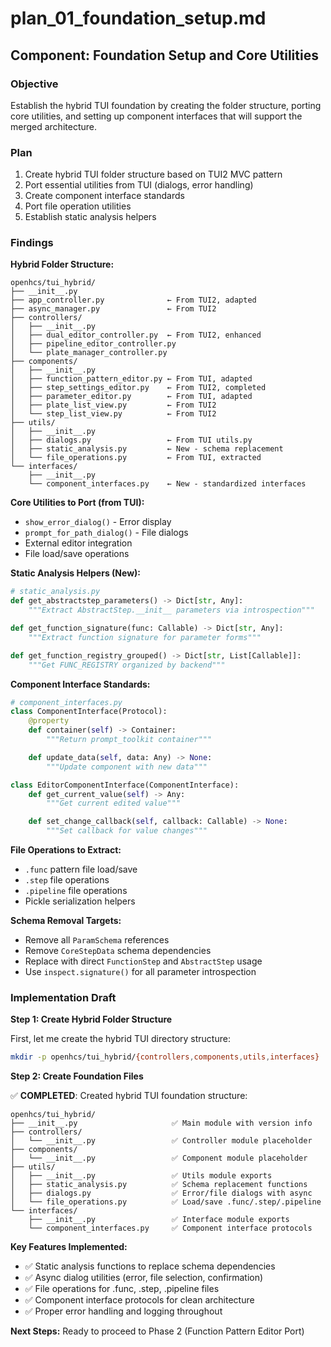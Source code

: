 # plan_01_foundation_setup.md
## Component: Foundation Setup and Core Utilities

### Objective
Establish the hybrid TUI foundation by creating the folder structure, porting core utilities, and setting up component interfaces that will support the merged architecture.

### Plan
1. Create hybrid TUI folder structure based on TUI2 MVC pattern
2. Port essential utilities from TUI (dialogs, error handling)
3. Create component interface standards
4. Port file operation utilities
5. Establish static analysis helpers

### Findings

**Hybrid Folder Structure:**
```
openhcs/tui_hybrid/
├── __init__.py
├── app_controller.py              ← From TUI2, adapted
├── async_manager.py               ← From TUI2
├── controllers/
│   ├── __init__.py
│   ├── dual_editor_controller.py  ← From TUI2, enhanced
│   ├── pipeline_editor_controller.py
│   └── plate_manager_controller.py
├── components/
│   ├── __init__.py
│   ├── function_pattern_editor.py ← From TUI, adapted
│   ├── step_settings_editor.py    ← From TUI2, completed
│   ├── parameter_editor.py        ← From TUI, adapted
│   ├── plate_list_view.py         ← From TUI2
│   └── step_list_view.py          ← From TUI2
├── utils/
│   ├── __init__.py
│   ├── dialogs.py                 ← From TUI utils.py
│   ├── static_analysis.py         ← New - schema replacement
│   └── file_operations.py         ← From TUI, extracted
└── interfaces/
    ├── __init__.py
    └── component_interfaces.py    ← New - standardized interfaces
```

**Core Utilities to Port (from TUI):**
- `show_error_dialog()` - Error display
- `prompt_for_path_dialog()` - File dialogs
- External editor integration
- File load/save operations

**Static Analysis Helpers (New):**
```python
# static_analysis.py
def get_abstractstep_parameters() -> Dict[str, Any]:
    """Extract AbstractStep.__init__ parameters via introspection"""

def get_function_signature(func: Callable) -> Dict[str, Any]:
    """Extract function signature for parameter forms"""

def get_function_registry_grouped() -> Dict[str, List[Callable]]:
    """Get FUNC_REGISTRY organized by backend"""
```

**Component Interface Standards:**
```python
# component_interfaces.py
class ComponentInterface(Protocol):
    @property
    def container(self) -> Container:
        """Return prompt_toolkit container"""

    def update_data(self, data: Any) -> None:
        """Update component with new data"""

class EditorComponentInterface(ComponentInterface):
    def get_current_value(self) -> Any:
        """Get current edited value"""

    def set_change_callback(self, callback: Callable) -> None:
        """Set callback for value changes"""
```

**File Operations to Extract:**
- `.func` pattern file load/save
- `.step` file operations
- `.pipeline` file operations
- Pickle serialization helpers

**Schema Removal Targets:**
- Remove all `ParamSchema` references
- Remove `CoreStepData` schema dependencies
- Replace with direct `FunctionStep` and `AbstractStep` usage
- Use `inspect.signature()` for all parameter introspection

### Implementation Draft

**Step 1: Create Hybrid Folder Structure**

First, let me create the hybrid TUI directory structure:

```bash
mkdir -p openhcs/tui_hybrid/{controllers,components,utils,interfaces}
```

**Step 2: Create Foundation Files**

✅ **COMPLETED**: Created hybrid TUI foundation structure:

```
openhcs/tui_hybrid/
├── __init__.py                     ✅ Main module with version info
├── controllers/
│   └── __init__.py                 ✅ Controller module placeholder
├── components/
│   └── __init__.py                 ✅ Component module placeholder
├── utils/
│   ├── __init__.py                 ✅ Utils module exports
│   ├── static_analysis.py          ✅ Schema replacement functions
│   ├── dialogs.py                  ✅ Error/file dialogs with async
│   └── file_operations.py          ✅ Load/save .func/.step/.pipeline
└── interfaces/
    ├── __init__.py                 ✅ Interface module exports
    └── component_interfaces.py     ✅ Component interface protocols
```

**Key Features Implemented:**
- ✅ Static analysis functions to replace schema dependencies
- ✅ Async dialog utilities (error, file selection, confirmation)
- ✅ File operations for .func, .step, .pipeline files
- ✅ Component interface protocols for clean architecture
- ✅ Proper error handling and logging throughout

**Next Steps:**
Ready to proceed to Phase 2 (Function Pattern Editor Port)
